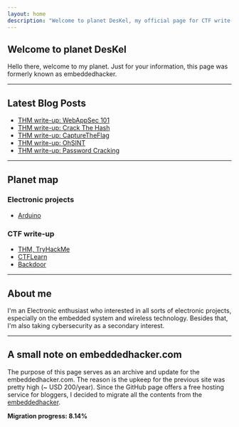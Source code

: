 ```yaml
---
layout: home
description: "Welcome to planet DesKel, my official page for CTF write-up, Electronic tutorial, review and etc."
---
```


## Welcome to planet DesKel

Hello there, welcome to my planet. Just for your information, this page was formerly known as embeddedhacker. 

---

## Latest Blog Posts
<!-- BLOG-POST-LIST:START -->
- [THM write-up: WebAppSec 101](https://deskel.github.io/posts/thm/webappsec-101)
- [THM write-up: Crack The Hash](https://deskel.github.io/posts/thm/crack-the-hash)
- [THM write-up: CaptureTheFlag](https://deskel.github.io/posts/thm/capture-the-flag)
- [THM write-up: OhSINT](https://deskel.github.io/posts/thm/ohsint)
- [THM write-up: Password Cracking](https://deskel.github.io/posts/thm/password-cracking)
<!-- BLOG-POST-LIST:END -->

---

## Planet map

### Electronic projects
- [Arduino](https://deskel.github.io/arduino)

### CTF write-up
- [THM, TryHackMe](https://deskel.github.io/thm)
- [CTFLearn](https://www.embeddedhacker.com)
- [Backdoor](https://www.embeddedhacker.com)

--- 

## About me

I'm an Electronic enthusiast who interested in all sorts of electronic projects, especially on the embedded system and wireless technology. Besides that, I'm also taking cybersecurity as a secondary interest.

---

## A small note on embeddedhacker.com

The purpose of this page serves as an archive and update for the embeddedhacker.com. The reason is the upkeep for the previous site was pretty high (~ USD 200/year). Since the GitHub page offers a free hosting service for bloggers, I decided to migrate all the contents from the [embeddedhacker](https://www.embeddedhacker.com). 

**Migration progress: 8.14%**

